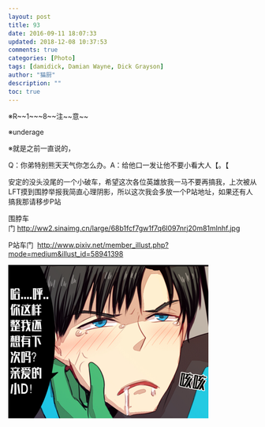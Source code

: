 ```yaml
---
layout: post
title: 93
date: 2016-09-11 18:07:33
updated: 2018-12-08 10:37:53
comments: true
categories: [Photo]
tags: [damidick, Damian Wayne, Dick Grayson]
author: "猫厨"
description: ""
toc: true
---
```


<p>※R~~1~~~8~~注~~意~~<br /></p> 
<p>※underage</p> 
<p>※就是之前一直说的，</p> 
<p>Q：你弟特别熊天天气你怎么办。A：给他口一发让他不要小看大人【。【</p> 
<p>安定的没头没尾的一个小破车，希望这次各位英雄放我一马不要再搞我，上次被从LFT摸到围脖举报我简直心理阴影，所以这次我会多放一个P站地址，如果还有人搞我那请移步P站</p> 
<p>围脖车门&nbsp;<a rel="nofollow" href="http://ww2.sinaimg.cn/large/68b1fcf7gw1f7q6l097nrj20m81mlnhf.jpg" target="_blank"  >http://ww2.sinaimg.cn/large/68b1fcf7gw1f7q6l097nrj20m81mlnhf.jpg</a><br /></p> 
<p>P站车门&nbsp;&nbsp;<a rel="nofollow" href="http://www.pixiv.net/member_illust.php?mode=medium&amp;illust_id=58941398" target="_blank"  >http://www.pixiv.net/member_illust.php?mode=medium&amp;illust_id=58941398</a></p>

![](https://raw.githubusercontent.com/alicewish/meowchain247/master/img_cVZNdzJtQk9JV2RuWE9US3ZucitWK3Zia2FNTzliSmtUWlpIT0JlRnViZTZQdkIxeUhic1l3PT0.png)